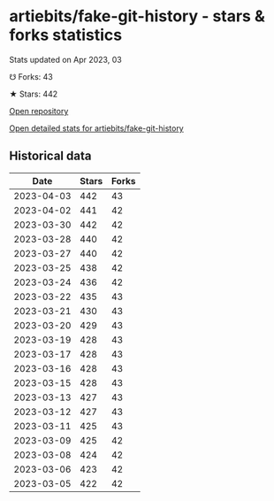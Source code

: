 # artiebits/fake-git-history - stars & forks statistics

Stats updated on Apr 2023, 03

☋ Forks: 43

★ Stars: 442

[Open repository](https://github.com/artiebits/fake-git-history)

[Open detailed stats for artiebits/fake-git-history](https://reviewgithub.com/rep/artiebits/fake-git-history)

## Historical data
| Date | Stars | Forks |
|------|-------|-------|
| 2023-04-03 | 442 | 43 | 
| 2023-04-02 | 441 | 42 | 
| 2023-03-30 | 442 | 42 | 
| 2023-03-28 | 440 | 42 | 
| 2023-03-27 | 440 | 42 | 
| 2023-03-25 | 438 | 42 | 
| 2023-03-24 | 436 | 42 | 
| 2023-03-22 | 435 | 43 | 
| 2023-03-21 | 430 | 43 | 
| 2023-03-20 | 429 | 43 | 
| 2023-03-19 | 428 | 43 | 
| 2023-03-17 | 428 | 43 | 
| 2023-03-16 | 428 | 43 | 
| 2023-03-15 | 428 | 43 | 
| 2023-03-13 | 427 | 43 | 
| 2023-03-12 | 427 | 43 | 
| 2023-03-11 | 425 | 43 | 
| 2023-03-09 | 425 | 42 | 
| 2023-03-08 | 424 | 42 | 
| 2023-03-06 | 423 | 42 | 
| 2023-03-05 | 422 | 42 | 

